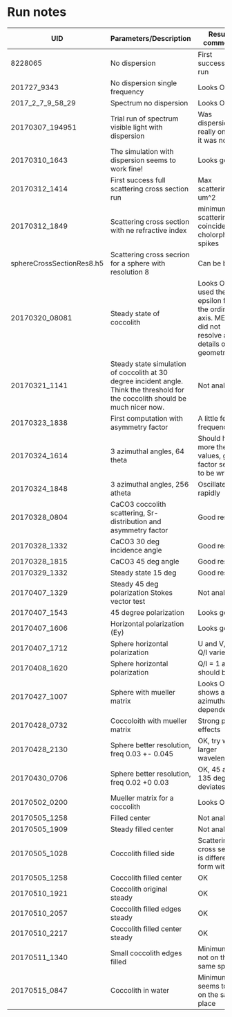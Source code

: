 # Run notes

| UID     | Parameters/Description | Results comments |
--------- | ---------------------- | ---------------- |
8228065 | No dispersion | First successfull run |
201727_9343 | No dispersion single frequency | Looks OK |
2017_2_7_9_58_29 | Spectrum no dispersion | Looks OK |
20170307_194951 | Trial run of spectrum visible light with dispersion | Was dispersion really on? No, it was not |
20170310_1643 | The simulation with dispersion seems to work fine! | Looks good |
20170312_1414 | First success full scattering cross section run | Max scattering 48 um^2 |
20170312_1849 | Scattering cross section with ne refractive index | minimum scattering coincide with cholorphyll spikes |
sphereCrossSectionRes8.h5 | Scattering cross secrion for a sphere with resolution 8 | Can be better |
20170320_08081 | Steady state of coccolith | Looks OK, used the epsilon for the ordinary axis. MEEP did not resolve all the details of the geometry |
20170321_1141 | Steady state simulation of coccolith at 30 degree incident angle. Think the threshold for the coccolith should be much nicer now. | Not analysed |
20170323_1838 | First computation with asymmetry factor | A little few frequencies |
20170324_1614 | 3 azimuthal angles, 64 theta | Should have more theta values, g factor seems to be wrong |
20170324_1848 | 3 azimuthal angles, 256 atheta | Oscillates rapidly |
20170328_0804 | CaCO3 coccolith scattering, Sr-distribution and asymmetry factor | Good results |
20170328_1332 | CaCO3 30 deg incidence angle | Good results |
20170328_1815 | CaCO3 45 deg angle | Good results |
20170329_1332 | Steady state 15 deg | Good results |
20170407_1329 | Steady 45 deg polarization Stokes vector test | Not analysed |
20170407_1543 | 45 degree polarization | Looks good |
20170407_1606 | Horizontal polarization (Ey) | Looks good |
20170407_1712 | Sphere horizontal polarization | U and V, zero Q/I varies... |
20170408_1620 | Sphere horizontal polarization | Q/I = 1 as it should be |
20170427_1007 | Sphere with mueller matrix | Looks OK, it shows a small azimuthal dependencies |
20170428_0732 | Coccoloith with mueller matrix | Strong peak effects |
20170428_2130 | Sphere better resolution, freq 0.03 +- 0.045 | OK, try with larger wavelength |
20170430_0706 | Sphere better resolution, freq 0.02 +0 0.03 | OK, 45 and 135 deg deviates a bit |
20170502_0200 | Mueller matrix for a coccolith | Looks OK |
20170505_1258 | Filled center | Not analysed |
20170505_1909 | Steady filled center | Not analysed |
20170505_1028 | Coccolith filled side | Scattering cross section is different form without |
20170505_1258 | Coccolith filled center | OK |
20170510_1921 | Coccolith original steady | OK |
20170510_2057 | Coccolith filled edges steady | OK |
20170510_2217 | Coccolith filled center steady | OK |
20170511_1340 | Small coccolith edges filled | Minimum is not on the same spot |
20170515_0847 | Coccolith in water | Minimum seems to be on the same place |
